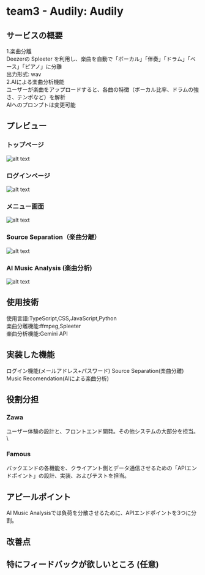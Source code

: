# team3 - Audily: Audily
## サービスの概要
1.楽曲分離 \
Deezerの Spleeter を利用し、楽曲を自動で「ボーカル」「伴奏」「ドラム」「ベース」「ピアノ」に分離 \
出力形式: wav\
2.AIによる楽曲分析機能\
ユーザーが楽曲をアップロードすると、各曲の特徴（ボーカル比率、ドラムの強さ、テンポなど）を解析\
AIへのプロンプトは変更可能

## プレビュー
### トップページ
![alt text](<スクリーンショット (57).png>)
### ログインページ
![alt text](<スクリーンショット (62).png>)
### メニュー画面
![alt text](<スクリーンショット (58).png>)
### Source Separation（楽曲分離）
![alt text](<スクリーンショット (59).png>)
### AI Music Analysis (楽曲分析)
![alt text](<スクリーンショット (60).png>)

## 使用技術
使用言語:TypeScript,CSS,JavaScript,Python\
楽曲分離機能:ffmpeg,Spleeter\
楽曲分析機能:Gemini API

## 実装した機能
ログイン機能(メールアドレス+パスワード)
Source Separation(楽曲分離)
Music Recomendation(AIによる楽曲分析)

## 役割分担
### Zawa
ユーザー体験の設計と、フロントエンド開発。その他システムの大部分を担当。\
### Famous
バックエンドの各機能を、クライアント側とデータ通信させるための「APIエンドポイント」の設計、実装、およびテストを担当。

## アピールポイント
AI Music Analysisでは負荷を分散させるために、APIエンドポイントを3つに分割。

## 改善点

## 特にフィードバックが欲しいところ (任意)
